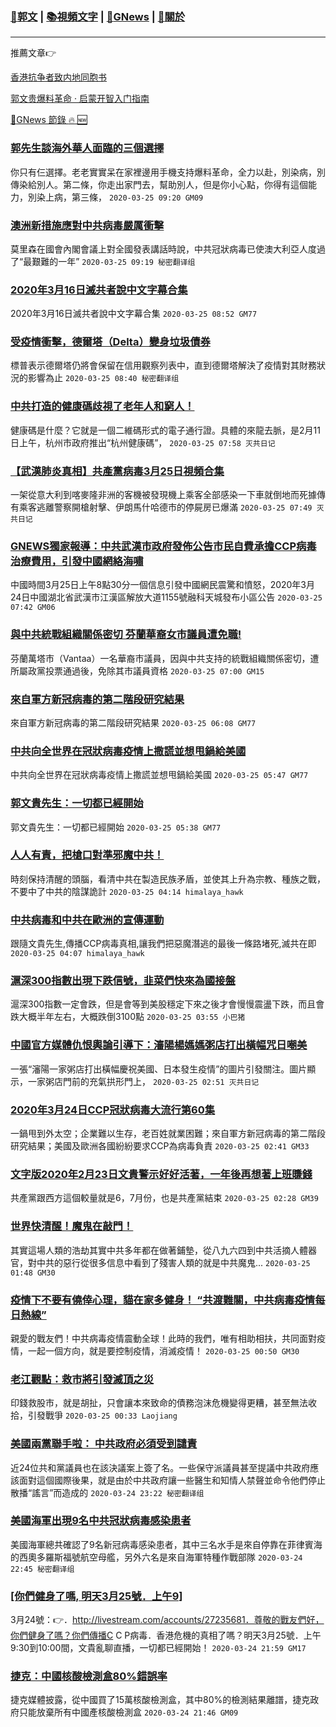 ###  [:eagle:郭文](https://github.com/ourhimalayas/txt) | [:books:視頻文字](https://github.com/ourhimalayas/txt/blob/master/content/README.md) | [:newspaper:GNews](https://github.com/ourhimalayas/txt/blob/master/content/gnews/README.md) | [:pray:關於](https://github.com/ourhimalayas/home/tree/master/about)
---

推薦文章:point_right:

[香港抗争者致内地同胞书](https://github.com/ourhimalayas/news/blob/master/2019/08/a_letter_from_the_hong_kong_people.md)

[郭文贵爆料革命 · 启蒙开智入门指南](https://github.com/ourhimalayas/txt/issues/1)

[:newspaper:GNews 節錄 :fire: :new:](https://github.com/ourhimalayas/txt/blob/master/content/gnews/README.md) 



### [郭先生談海外華人面臨的三個選擇](/content/gnews/1/README.md)

你只有仨選擇。老老實實呆在家裡邊用手機支持爆料革命，全力以赴，別染病，別傳染給別人。第二條，你走出家門去，幫助別人，但是你小心點，你得有這個能力，別染上病，第三條，  `2020-03-25 09:20 GM09`

### [澳洲新措施應對中共病毒嚴厲衝擊](/content/gnews/2/README.md)

莫里森在國會內閣會議上對全國發表講話時說，中共冠狀病毒已使澳大利亞人度過了“最艱難的一年”  `2020-03-25 09:19 秘密翻译组`

### [2020年3月16日滅共者說中文字幕合集](/content/gnews/3/README.md)

2020年3月16日滅共者說中文字幕合集  `2020-03-25 08:52 GM77`

### [受疫情衝擊，德爾塔（Delta）變身垃圾債券](/content/gnews/4/README.md)

標普表示德爾塔仍將會保留在信用觀察列表中，直到德爾塔解決了疫情對其財務狀況的影響為止  `2020-03-25 08:40 秘密翻译组`

### [中共打造的健康碼歧視了老年人和窮人！](/content/gnews/5/README.md)

健康碼是什麼？它就是一個二維碼形式的電子通行證。具體的來龍去脈，是2月11日上午，杭州市政府推出“杭州健康碼”，  `2020-03-25 07:58 灭共日记`

### [【武漢肺炎真相】共產黨病毒3月25日視頻合集](/content/gnews/6/README.md)

一架從意大利到喀麥隆非洲的客機被發現機上乘客全部感染一下車就倒地而死據傳有乘客逃離警察開槍射擊、伊朗馬什哈德市的停屍房已爆滿  `2020-03-25 07:49 灭共日记`

### [GNEWS獨家報導：中共武漢市政府發佈公告市民自費承擔CCP病毒治療費用，引發中國網絡海嘯](/content/gnews/7/README.md)

中國時間3月25日上午8點30分一個信息引發中國網民震驚和憤怒，2020年3月24日中國湖北省武漢市江漢區解放大道1155號融科天城發布小區公告  `2020-03-25 07:42 GM06`

### [與中共統戰組織關係密切 芬蘭華裔女市議員遭免職!](/content/gnews/8/README.md)

芬蘭萬塔市（Vantaa）一名華裔市議員，因與中共支持的統戰組織關係密切，遭所屬政黨投票通過後，免除其市議員資格  `2020-03-25 07:00 GM15`

### [來自軍方新冠病毒的第二階段研究結果](/content/gnews/9/README.md)

來自軍方新冠病毒的第二階段研究結果  `2020-03-25 06:08 GM77`

### [中共向全世界在冠狀病毒疫情上撒謊並想甩鍋給美國](/content/gnews/10/README.md)

中共向全世界在冠狀病毒疫情上撒謊並想甩鍋給美國  `2020-03-25 05:47 GM77`

### [郭文貴先生：一切都已經開始](/content/gnews/11/README.md)

郭文貴先生：一切都已經開始  `2020-03-25 05:38 GM77`

### [人人有責，把槍口對準邪魔中共！](/content/gnews/12/README.md)

時刻保持清醒的頭腦，看清中共在製造民族矛盾，並使其上升為宗教、種族之戰，不要中了中共的陰謀詭計  `2020-03-25 04:14 himalaya_hawk`

### [中共病毒和中共在歐洲的宣傳運動](/content/gnews/13/README.md)

跟隨文貴先生,傳播CCP病毒真相,讓我們把惡魔潛逃的最後一條路堵死,滅共在即  `2020-03-25 04:07 himalaya_hawk`

### [滬深300指數出現下跌信號，韭菜們快來為國接盤](/content/gnews/14/README.md)

滬深300指數一定會跌，但是會等到美股穩定下來之後才會慢慢震盪下跌，而且會跌大概半年左右，大概跌倒3100點  `2020-03-25 03:55 小巴猪`

### [中國官方媒體仇恨輿論引導下：瀋陽楊媽媽粥店打出橫幅咒日嘲美](/content/gnews/15/README.md)

一張“瀋陽一家粥店打出橫幅慶祝美國、日本發生疫情”的圖片引發關注。圖片顯示，一家粥店門前的充氣拱形門上，  `2020-03-25 02:51 灭共日记`

### [2020年3月24日CCP冠狀病毒大流行第60集](/content/gnews/16/README.md)

一鍋甩到外太空；企業難以生存，老百姓就業困難；來自軍方新冠病毒的第二階段研究結果；美國及歐洲各國紛紛要求CCP為病毒負責  `2020-03-25 02:41 GM33`

### [文字版2020年2月23日文貴警示好好活著，一年後再想著上班賺錢](/content/gnews/17/README.md)

共產黨跟西方這個較量就是6，7月份，也是共產黨結束  `2020-03-25 02:28 GM39`

### [世界快清醒！魔鬼在敲門！](/content/gnews/18/README.md)

其實這場人類的浩劫其實中共多年都在做著鋪墊，從八九六四到中共活摘人體器官，對中共的惡行從很多信息中看到了殘害人類的就是中共魔鬼...  `2020-03-25 01:48 GM30`

### [疫情下不要有僥倖心理，貓在家多健身！ “共渡難關，中共病毒疫情每日熱線”](/content/gnews/19/README.md)

親愛的戰友們！中共病毒疫情震動全球！此時的我們，唯有相助相扶，共同面對疫情，一起一個方向，就是要控制疫情，消滅疫情！  `2020-03-25 00:50 GM30`

### [老江觀點：救市將引發滅頂之災](/content/gnews/20/README.md)

印錢救股市，就是胡扯，只會讓本來致命的債務泡沫危機變得更糟，甚至無法收拾，引發戰爭  `2020-03-25 00:33 Laojiang`

### [美國兩黨聯手啦： 中共政府必須受到譴責](/content/gnews/21/README.md)

近24位共和黨議員也在該決議案上簽了名。一些保守派議員甚至提議中共政府應該面對這個國際後果，就是由於中共政府讓一些醫生和知情人禁聲並命令他們停止散播“謠言”而造成的  `2020-03-24 23:22 秘密翻译组`

### [美國海軍出現9名中共冠狀病毒感染患者](/content/gnews/22/README.md)

美國海軍總共確認了9名新冠病毒感染患者，其中三名水手是來自停靠在菲律賓海的西奧多羅斯福號航空母艦，另外六名是來自海軍特種作戰部隊  `2020-03-24 22:45 秘密翻译组`

### [[你們健身了嗎, 明天3月25號．上午9]](/content/gnews/23/README.md)

3月24號：👉．http://livestream.com/accounts/27235681．尊敬的戰友們好，你們健身了嗎？你們傳播C C P病毒．香港危機的真相了嗎？明天3月25號．上午9:30到10:00間，文貴亂聊直播，一切都已經開始！  `2020-03-24 21:59 GM17`

### [捷克：中國核酸檢測盒80%錯誤率](/content/gnews/24/README.md)

捷克媒體披露，從中國買了15萬核酸檢測盒，其中80%的檢測結果離譜，捷克政府只能放棄所有中國產核酸檢測盒  `2020-03-24 21:46 GM09`

